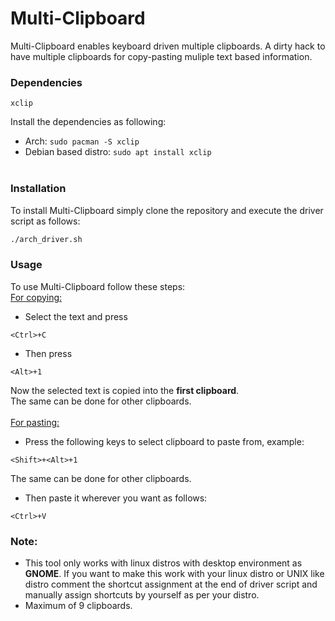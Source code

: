 # Multi-Clipboard
Multi-Clipboard enables keyboard driven multiple clipboards. A dirty hack to have multiple clipboards for copy-pasting muliple text based information.
<br>
### <b>Dependencies</b>
```
xclip
```
Install the dependencies as following:
+ Arch: ```sudo pacman -S xclip ```
+ Debian based distro: ```sudo apt install xclip ```
<br><br>

### <b>Installation</b>
To install Multi-Clipboard simply clone the repository and execute the driver script as follows:
```bash
./arch_driver.sh
```
### <b>Usage</b>
To use Multi-Clipboard follow these steps:
<br><ins>For copying:</ins>
+ Select the text and press 
```
<Ctrl>+C
```
+ Then press
```
<Alt>+1
```
Now the selected text is copied into the <b>first clipboard</b>. <br>
The same can be done for other clipboards.<br>
<br><ins>For pasting:</ins>
+ Press the following keys to select clipboard to paste from, example:
```
<Shift>+<Alt>+1
```
The same can be done for other clipboards.<br>
+ Then paste it wherever you want as follows:
```
<Ctrl>+V
```

### <b>Note:</b>
+ This tool only works with linux distros with desktop environment as <b>GNOME</b>. If you want to make this work with your linux distro or UNIX like distro comment the shortcut assignment at the end of driver script and manually assign shortcuts by yourself as per your distro.
+ Maximum of 9 clipboards.
